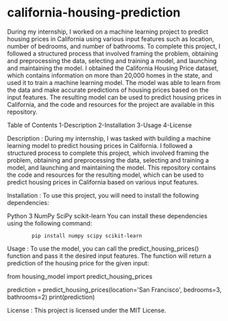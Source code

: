 # california-housing-prediction
During my internship, I worked on a machine learning project to predict housing prices in California using various input features such as location, number of bedrooms, and number of bathrooms. To complete this project, I followed a structured process that involved framing the problem, obtaining and preprocessing the data, selecting and training a model, and launching and maintaining the model. I obtained the California Housing Price dataset, which contains information on more than 20,000 homes in the state, and used it to train a machine learning model. The model was able to learn from the data and make accurate predictions of housing prices based on the input features. The resulting model can be used to predict housing prices in California, and the code and resources for the project are available in this repository.

Table of Contents
1-Description
2-Installation
3-Usage
4-License


Description :
During my internship, I was tasked with building a machine learning model to predict housing prices in California. I followed a structured process to complete this project, which involved framing the problem, obtaining and preprocessing the data, selecting and training a model, and launching and maintaining the model. This repository contains the code and resources for the resulting model, which can be used to predict housing prices in California based on various input features.

Installation :
To use this project, you will need to install the following dependencies:

Python 3
NumPy
SciPy
scikit-learn
You can install these dependencies using the following command:

            pip install numpy scipy scikit-learn
			
Usage :
To use the model, you can call the predict_housing_prices() function and pass it the desired input features. The function will return a prediction of the housing price for the given input:

   from housing_model import predict_housing_prices

   prediction = predict_housing_prices(location='San Francisco', bedrooms=3, bathrooms=2)
   print(prediction)

License :
This project is licensed under the MIT License.
